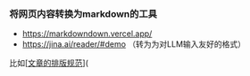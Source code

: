 ### 将网页内容转换为markdown的工具

* https://markdowndown.vercel.app/ 
* https://jina.ai/reader/#demo （转为为对LLM输入友好的格式）

比如[[文章的排版规范](https://open.leancloud.cn/copywriting-style-guide/)](